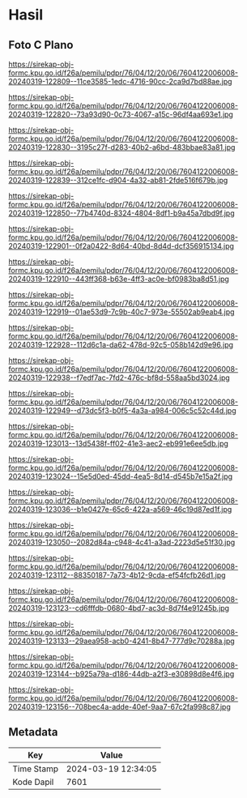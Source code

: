 # Hasil

## Foto C Plano

https://sirekap-obj-formc.kpu.go.id/f26a/pemilu/pdpr/76/04/12/20/06/7604122006008-20240319-122809--11ce3585-1edc-4716-90cc-2ca9d7bd88ae.jpg

https://sirekap-obj-formc.kpu.go.id/f26a/pemilu/pdpr/76/04/12/20/06/7604122006008-20240319-122820--73a93d90-0c73-4067-a15c-96df4aa693e1.jpg

https://sirekap-obj-formc.kpu.go.id/f26a/pemilu/pdpr/76/04/12/20/06/7604122006008-20240319-122830--3195c27f-d283-40b2-a6bd-483bbae83a81.jpg

https://sirekap-obj-formc.kpu.go.id/f26a/pemilu/pdpr/76/04/12/20/06/7604122006008-20240319-122839--312ce1fc-d904-4a32-ab81-2fde516f679b.jpg

https://sirekap-obj-formc.kpu.go.id/f26a/pemilu/pdpr/76/04/12/20/06/7604122006008-20240319-122850--77b4740d-8324-4804-8df1-b9a45a7dbd9f.jpg

https://sirekap-obj-formc.kpu.go.id/f26a/pemilu/pdpr/76/04/12/20/06/7604122006008-20240319-122901--0f2a0422-8d64-40bd-8d4d-dcf356915134.jpg

https://sirekap-obj-formc.kpu.go.id/f26a/pemilu/pdpr/76/04/12/20/06/7604122006008-20240319-122910--443ff368-b63e-4ff3-ac0e-bf0983ba8d51.jpg

https://sirekap-obj-formc.kpu.go.id/f26a/pemilu/pdpr/76/04/12/20/06/7604122006008-20240319-122919--01ae53d9-7c9b-40c7-973e-55502ab9eab4.jpg

https://sirekap-obj-formc.kpu.go.id/f26a/pemilu/pdpr/76/04/12/20/06/7604122006008-20240319-122928--112d6c1a-da62-478d-92c5-058b142d9e96.jpg

https://sirekap-obj-formc.kpu.go.id/f26a/pemilu/pdpr/76/04/12/20/06/7604122006008-20240319-122938--f7edf7ac-7fd2-476c-bf8d-558aa5bd3024.jpg

https://sirekap-obj-formc.kpu.go.id/f26a/pemilu/pdpr/76/04/12/20/06/7604122006008-20240319-122949--d73dc5f3-b0f5-4a3a-a984-006c5c52c44d.jpg

https://sirekap-obj-formc.kpu.go.id/f26a/pemilu/pdpr/76/04/12/20/06/7604122006008-20240319-123013--13d5438f-ff02-41e3-aec2-eb991e6ee5db.jpg

https://sirekap-obj-formc.kpu.go.id/f26a/pemilu/pdpr/76/04/12/20/06/7604122006008-20240319-123024--15e5d0ed-45dd-4ea5-8d14-d545b7e15a2f.jpg

https://sirekap-obj-formc.kpu.go.id/f26a/pemilu/pdpr/76/04/12/20/06/7604122006008-20240319-123036--b1e0427e-65c6-422a-a569-46c19d87ed1f.jpg

https://sirekap-obj-formc.kpu.go.id/f26a/pemilu/pdpr/76/04/12/20/06/7604122006008-20240319-123050--2082d84a-c948-4c41-a3ad-2223d5e51f30.jpg

https://sirekap-obj-formc.kpu.go.id/f26a/pemilu/pdpr/76/04/12/20/06/7604122006008-20240319-123112--88350187-7a73-4b12-9cda-ef54fcfb26d1.jpg

https://sirekap-obj-formc.kpu.go.id/f26a/pemilu/pdpr/76/04/12/20/06/7604122006008-20240319-123123--cd6fffdb-0680-4bd7-ac3d-8d7f4e91245b.jpg

https://sirekap-obj-formc.kpu.go.id/f26a/pemilu/pdpr/76/04/12/20/06/7604122006008-20240319-123133--29aea958-acb0-4241-8b47-777d9c70288a.jpg

https://sirekap-obj-formc.kpu.go.id/f26a/pemilu/pdpr/76/04/12/20/06/7604122006008-20240319-123144--b925a79a-d186-44db-a2f3-e30898d8e4f6.jpg

https://sirekap-obj-formc.kpu.go.id/f26a/pemilu/pdpr/76/04/12/20/06/7604122006008-20240319-123156--708bec4a-adde-40ef-9aa7-67c2fa998c87.jpg


## Metadata

| Key        | Value               |
| ---------- | ------------------- |
| Time Stamp | 2024-03-19 12:34:05 |
| Kode Dapil | 7601                |



